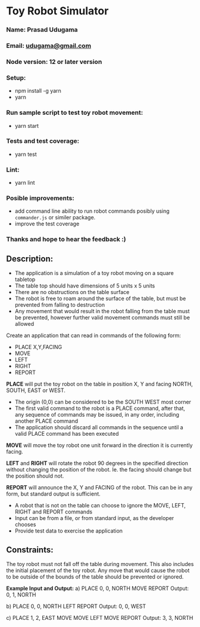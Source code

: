 # Toy Robot Simulator

### Name: Prasad Udugama
### Email: udugama@gmail.com
### Node version: 12 or later version
### Setup:
 - npm install -g yarn
 - yarn
### Run sample script to test toy robot movement: 
 - yarn start
### Tests and test coverage: 
  - yarn test
### Lint: 
  - yarn lint
  
### Posible improvements: 
  - add command line ability to run robot commands posibly using `commander.js` or similer package.
  - improve the test coverage

### Thanks and hope to hear the feedback :)

## Description:
- The application is a simulation of a toy robot moving on a square tabletop
- The table top should have dimensions of 5 units x 5 units
- There are no obstructions on the table surface
- The robot is free to roam around the surface of the table, but must be prevented from falling to destruction
- Any movement that would result in the robot falling from the table must be prevented, however further valid movement commands must still be allowed

Create an application that can read in commands of the following form:
- PLACE X,Y,FACING
- MOVE
- LEFT
- RIGHT
- REPORT

**PLACE** will put the toy robot on the table in position X, Y and facing NORTH, SOUTH, EAST or WEST.
- The origin (0,0) can be considered to be the SOUTH WEST most corner
- The first valid command to the robot is a PLACE command, after that, any sequence of commands may be issued, in any order, including another PLACE command
- The application should discard all commands in the sequence until a valid PLACE command has been executed

**MOVE** will move the toy robot one unit forward in the direction it is currently facing.

**LEFT** and **RIGHT** will rotate the robot 90 degrees in the specified direction without changing the position of the robot. Ie. the facing should change but the position should not.

**REPORT** will announce the X, Y and FACING of the robot. This can be in any form, but standard output is sufficient.

- A robot that is not on the table can choose to ignore the MOVE, LEFT, RIGHT and REPORT commands
- Input can be from a file, or from standard input, as the developer chooses
- Provide test data to exercise the application

## Constraints:
The toy robot must not fall off the table during movement. This also includes the initial placement of the toy robot.
Any move that would cause the robot to be outside of the bounds of the table should be prevented or ignored.

**Example Input and Output:**
a)
PLACE 0, 0, NORTH
MOVE
REPORT
Output: 0, 1, NORTH

b)
PLACE 0, 0, NORTH
LEFT
REPORT
Output: 0, 0, WEST

c)
PLACE 1, 2, EAST
MOVE
MOVE
LEFT
MOVE
REPORT
Output: 3, 3, NORTH